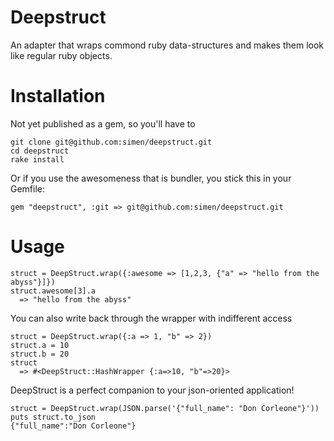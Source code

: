 Deepstruct
==========

An adapter that wraps commond ruby data-structures and makes them look like regular ruby objects.

Installation
============

Not yet published as a gem, so you'll have to

    git clone git@github.com:simen/deepstruct.git
    cd deepstruct
    rake install

Or if you use the awesomeness that is bundler, you stick this in your Gemfile:

    gem "deepstruct", :git => git@github.com:simen/deepstruct.git

Usage
=====

    struct = DeepStruct.wrap({:awesome => [1,2,3, {"a" => "hello from the abyss"}]})
    struct.awesome[3].a
      => "hello from the abyss"

You can also write back through the wrapper with indifferent access

    struct = DeepStruct.wrap({:a => 1, "b" => 2})
    struct.a = 10
    struct.b = 20
    struct
      => #<DeepStruct::HashWrapper {:a=>10, "b"=>20}> 
  
DeepStruct is a perfect companion to your json-oriented application!

    struct = DeepStruct.wrap(JSON.parse('{"full_name": "Don Corleone"}'))
    puts struct.to_json
    {"full_name":"Don Corleone"}